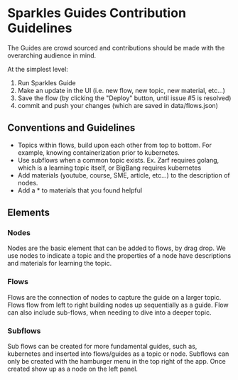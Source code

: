 # Sparkles Guides Contribution Guidelines

The Guides are crowd sourced and contributions should be made with the overarching audience in mind.

At the simplest level:

1. Run Sparkles Guide
2. Make an update in the UI (i.e. new flow, new topic, new material, etc...)
3. Save the flow (by clicking the "Deploy" button, until issue #5 is resolved)
4. commit and push your changes (which are saved in data/flows.json)

## Conventions and Guidelines

- Topics within flows, build upon each other from top to bottom. For example, knowing containerization prior to kubernetes.
- Use subflows when a common topic exists. Ex. Zarf requires golang, which is a learning topic itself, or BigBang requires kubernetes
- Add materials (youtube, course, SME, article, etc...) to the description of nodes.
- Add a * to materials that you found helpful 

## Elements
### Nodes

Nodes are the basic element that can be added to flows, by drag drop. We use nodes to indicate a topic and the properties of a node have descriptions and materials for learning the topic.

### Flows

Flows are the connection of nodes to capture the guide on a larger topic. Flows flow from left to right building nodes up sequentially as a guide. Flow can also include sub-flows, when needing to dive into a deeper topic.

### Subflows

Sub flows can be created for more fundamental guides, such as, kubernetes and inserted into flows/guides as a topic or node. Subflows can only be created with the hamburger menu in the top right of the app. Once created show up as a node on the left panel.



